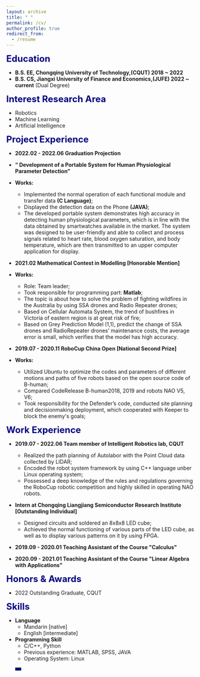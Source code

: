 ```yaml
---
layout: archive
title: " "
permalink: /cv/
author_profile: true
redirect_from:
  - /resume
---
```


<font color=Navy size=5 > <strong> Education </strong> </font>

* __B.S. EE, Chongqing University of Technology,(CQUT) 2018 ~ 2022__
* __B.S. CS, Jiangxi University of Finance and Economics,(JUFE) 2022 ~ current__ (Dual Degree)

<font color=Navy size=5 > <strong> Interest Research Area </strong> </font>
  - Robotics
  - Machine Learning
  - Artificial Intelligence

<font color=Navy size=5 > <strong> Project Experience </strong> </font>

* __2022.02 - 2022.06 Graduation Projection__
* __“ Development of a Portable System for Human Physiological Parameter Detection”__
* __Works:__
  - Implemented the normal operation of each functional module and transfer data __(C Language)__;
  - Displayed the detection data on the Phone __(JAVA)__;
  - The developed portable system demonstrates high accuracy in detecting human physiological parameters, which is in line with the data obtained by smartwatches available in the market. The system was designed to be user-friendly and able to collect and process signals related to heart rate, blood oxygen saturation, and body temperature, which are then transmitted to an upper computer application for display.

* __2021.02 Mathematical Contest in Modelling [Honorable Mention]__
* __Works:__
  - Role: Team leader;
  - Took responsible for programming part: __Matlab__;
  - The topic is about how to solve the problem of fighting wildfires in the Australia by using SSA drones and Radio Repeater drones;
  - Based on Cellular Automata System, the trend of bushfires in Victoria of eastern region is at great risk of fire;
  - Based on Grey Prediction Model (1,1), predict the change of SSA drones and RadioRepeater drones’ maintenance costs, the average error is small, which verifies that the model has high accuracy.

* __2019.07 - 2020.11 RoboCup China Open [National Second Prize]__
* __Works:__
   - Utilized Ubuntu to optimize the codes and parameters of different motions and paths of five robots based on the open source code of B-human; 
   - Compared CodeRelease B-human2018, 2019 and robots NAO V5, V6;
   - Took responsibility for the Defender’s code, conducted site planning and decisionmaking deployment, which cooperated with Keeper to block the enemy's goals;

<font color=Navy size=5 > <strong>  Work Experience </strong> </font>

* __2019.07 - 2022.06 Team member of Intelligent Robotics lab, CQUT__
  - Realized the path planning of Autolabor with the Point Cloud data collected by LIDAR;
  - Encoded the robot system framework by using C++ language unber Linux operating system;
  - Possessed a deep knowledge of the rules and regulations governing the RoboCup robotic competition and highly skilled in operating NAO robots.
  
* __Intern at Chongqing Liangjiang Semiconductor Research Institute [Outstanding Individual]__
  - Designed circuits and soldered an 8x8x8 LED cube;
  - Achieved the normal functioning of various parts of the LED cube, as well as to display various patterns on it by using FPGA.

* __2019.09 - 2020.01 Teaching Assistant of the Course "Calculus"__
* __2020.09 - 2021.01 Teaching Assistant of the Course "Linear Algebra with Applications"__

<font color=Navy size=5 > <strong>  Honors & Awards </strong> </font>

* 2022 Outstanding Graduate, CQUT

<font color=Navy size=5 > <strong>  Skills </strong> </font>

* __Language__
  * Mandarin [native]
  * English [intermediate]
* __Programming Skill__
  * C/C++, Python
  * Previous experience: MATLAB, SPSS, JAVA
  * Operating System: Linux  
  <table><tr><td bgcolor=Navy> </td></tr></table>